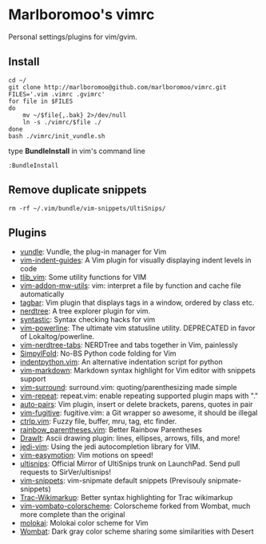 # Marlboromoo's vimrc
Personal settings/plugins for vim/gvim.

## Install
```
cd ~/
git clone http://marlboromoo@github.com/marlboromoo/vimrc.git
FILES='.vim .vimrc .gvimrc'
for file in $FILES
do
    mv ~/$file{,.bak} 2>/dev/null
    ln -s ./vimrc/$file ./
done
bash ./vimrc/init_vundle.sh
```
type **BundleInstall** in vim's command line 
```
:BundleInstall
```

## Remove duplicate snippets
```
rm -rf ~/.vim/bundle/vim-snippets/UltiSnips/
```

## Plugins
* [vundle](https://github.com/gmarik/vundle): Vundle, the plug-in manager for Vim
* [vim-indent-guides](https://github.com/nathanaelkane/vim-indent-guides): A Vim plugin for visually displaying indent levels in code
* [tlib_vim](https://github.com/tomtom/tlib_vim): Some utility functions for VIM
* [vim-addon-mw-utils](https://github.com/MarcWeber/vim-addon-mw-utils): vim: interpret a file by function and cache file automatically
* [tagbar](https://github.com/majutsushi/tagbar): Vim plugin that displays tags in a window, ordered by class etc.
* [nerdtree](https://github.com/scrooloose/nerdtree): A tree explorer plugin for vim.
* [syntastic](https://github.com/scrooloose/syntastic): Syntax checking hacks for vim
* [vim-powerline](https://github.com/Lokaltog/vim-powerline): The ultimate vim statusline utility. DEPRECATED in favor of Lokaltog/powerline.
* [vim-nerdtree-tabs](https://github.com/jistr/vim-nerdtree-tabs): NERDTree and tabs together in Vim, painlessly
* [SimpylFold](https://github.com/tmhedberg/SimpylFold): No-BS Python code folding for Vim
* [indentpython.vim](https://github.com/vim-scripts/indentpython.vim): An alternative indentation script for python
* [vim-markdown](https://github.com/hallison/vim-markdown): Markdown syntax highlight for Vim editor with snippets support
* [vim-surround](https://github.com/tpope/vim-surround): surround.vim: quoting/parenthesizing made simple
* [vim-repeat](https://github.com/tpope/vim-repeat): repeat.vim: enable repeating supported plugin maps with &quot;.&quot;
* [auto-pairs](https://github.com/jiangmiao/auto-pairs): Vim plugin, insert or delete brackets, parens, quotes in pair
* [vim-fugitive](https://github.com/tpope/vim-fugitive): fugitive.vim: a Git wrapper so awesome, it should be illegal
* [ctrlp.vim](https://github.com/kien/ctrlp.vim): Fuzzy file, buffer, mru, tag, etc finder.
* [rainbow_parentheses.vim](https://github.com/kien/rainbow_parentheses.vim): Better Rainbow Parentheses
* [DrawIt](https://github.com/vim-scripts/DrawIt): Ascii drawing plugin: lines, ellipses, arrows, fills, and more!
* [jedi-vim](https://github.com/davidhalter/jedi-vim): Using the jedi autocompletion library for VIM.
* [vim-easymotion](https://github.com/Lokaltog/vim-easymotion): Vim motions on speed!
* [ultisnips](https://github.com/SirVer/ultisnips): Official Mirror of UltiSnips trunk on LaunchPad. Send pull requests to SirVer/ultisnips!
* [vim-snippets](https://github.com/honza/vim-snippets): vim-snipmate default snippets (Previsouly snipmate-snippets)
* [Trac-Wikimarkup](https://github.com/vim-scripts/Trac-Wikimarkup): Better syntax highlighting for Trac wikimarkup
* [vim-vombato-colorscheme](https://github.com/molok/vim-vombato-colorscheme): Colorscheme forked from Wombat, much more complete than the original
* [molokai](https://github.com/tomasr/molokai): Molokai color scheme for Vim
* [Wombat](https://github.com/vim-scripts/Wombat): Dark gray color scheme sharing some similarities with Desert
